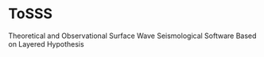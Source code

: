 # ToSSS
Theoretical and Observational Surface Wave Seismological Software Based on Layered Hypothesis
